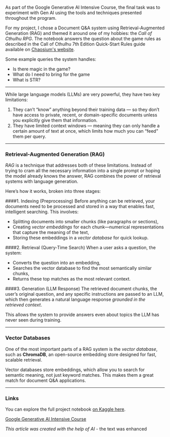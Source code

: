 As part of the Google Generative AI Intensive Course, the final task was to experiment with Gen AI using the tools and techniques presented throughout the program.

For my project, I chose a Document Q&A system using Retrieval-Augmented Generation (RAG) and themed it around one of my hobbies: the *Call of Cthulhu RPG*. The notebook answers the question about the game rules as described in the Call of Cthulhu 7th Edition Quick-Start Rules guide available on [Chaosium's website](https://www.chaosium.com/content/FreePDFs/CoC/CHA23131%20Call%20of%20Cthulhu%207th%20Edition%20Quick-Start%20Rules.pdf?srsltid=AfmBOooV65qRFBnJ-pYV7s86zOziehQukLg41ZcY5zmsB6gP2Jt-PCS1). 

Some example queries the system handles:

- Is there magic in the game?
- What do I need to bring for the game
- What is STR?

---

While large language models (LLMs) are very powerful, they have two key limitations:

1. They can’t “know” anything beyond their training data — so they don’t have access to private, recent, or domain-specific documents unless you explicitly give them that information.
2. They have limited context windows — meaning they can only handle a certain amount of text at once, which limits how much you can “feed” them per query.

---

### Retrieval-Augmented Generation (RAG)

*RAG* is a technique that addresses both of these limitations. Instead of trying to cram all the necessary information into a single prompt or hoping the model already knows the answer, RAG combines the power of retrieval systems with language generation.

Here’s how it works, broken into three stages:

####1. Indexing (Preprocessing)
Before anything can be retrieved, your documents need to be processed and stored in a way that enables fast, intelligent searching. This involves:

- Splitting documents into smaller chunks (like paragraphs or sections),
- Creating *vector embeddings* for each chunk—numerical representations that capture the meaning of the text,
- Storing these embeddings in a *vector database* for quick lookup.

####2. Retrieval (Query-Time Search)
When a user asks a question, the system:

- Converts the question into an embedding,
- Searches the vector database to find the most semantically similar chunks,
- Returns these top matches as the most relevant context.

####3. Generation (LLM Response)
The retrieved document chunks, the user’s original question, and any specific instructions are passed to an LLM, which then generates a natural language response *grounded in the retrieved context*.

This allows the system to provide answers even about topics the LLM has never seen during training.

---

### Vector Databases

One of the most important parts of a RAG system is the *vector database*, such as **ChromaDB**, an open-source embedding store designed for fast, scalable retrieval.

Vector databases store embeddings, which allow you to search for semantic meaning, not just keyword matches. This makes them a great match for document Q&A applications.

---

### Links

You can explore the full project notebook [on Kaggle here](https://www.kaggle.com/code/daryashirokova/call-of-cthulhu-rules-explainer/notebook).

[Google Generative AI Intensive Course](https://rsvp.withgoogle.com/events/google-generative-ai-intensive)

*This article was created with the help of AI* - the text was enhanced
